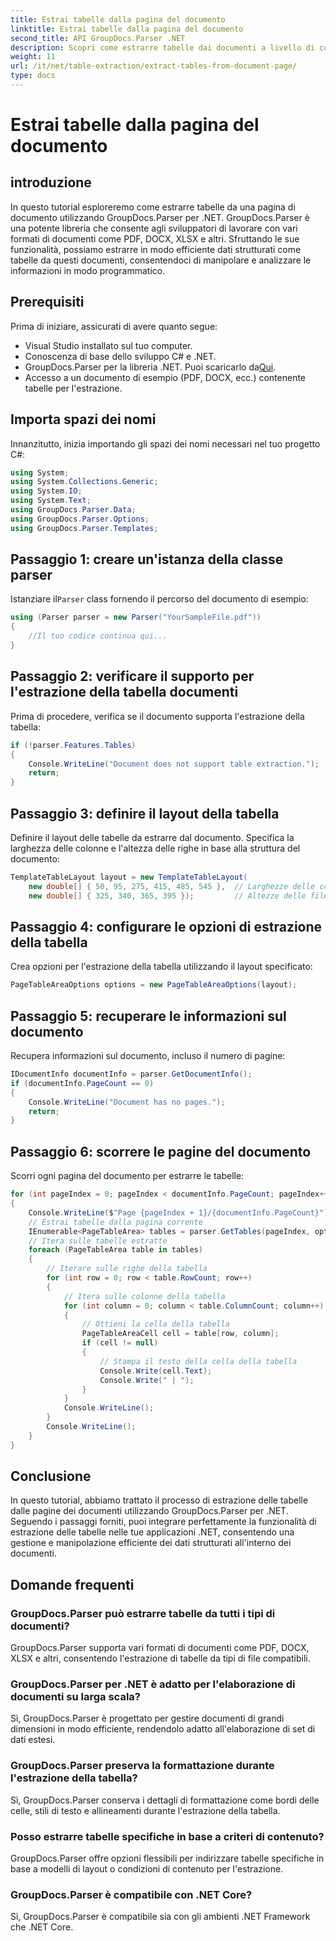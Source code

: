 ```yaml
---
title: Estrai tabelle dalla pagina del documento
linktitle: Estrai tabelle dalla pagina del documento
second_title: API GroupDocs.Parser .NET
description: Scopri come estrarre tabelle dai documenti a livello di codice utilizzando GroupDocs.Parser per .NET. Questo tutorial completo fornisce una guida passo passo.
weight: 11
url: /it/net/table-extraction/extract-tables-from-document-page/
type: docs
---
```

# Estrai tabelle dalla pagina del documento

## introduzione
In questo tutorial esploreremo come estrarre tabelle da una pagina di documento utilizzando GroupDocs.Parser per .NET. GroupDocs.Parser è una potente libreria che consente agli sviluppatori di lavorare con vari formati di documenti come PDF, DOCX, XLSX e altri. Sfruttando le sue funzionalità, possiamo estrarre in modo efficiente dati strutturati come tabelle da questi documenti, consentendoci di manipolare e analizzare le informazioni in modo programmatico.
## Prerequisiti
Prima di iniziare, assicurati di avere quanto segue:
- Visual Studio installato sul tuo computer.
- Conoscenza di base dello sviluppo C# e .NET.
-  GroupDocs.Parser per la libreria .NET. Puoi scaricarlo da[Qui](https://releases.groupdocs.com/parser/net/).
- Accesso a un documento di esempio (PDF, DOCX, ecc.) contenente tabelle per l'estrazione.

## Importa spazi dei nomi
Innanzitutto, inizia importando gli spazi dei nomi necessari nel tuo progetto C#:
```csharp
using System;
using System.Collections.Generic;
using System.IO;
using System.Text;
using GroupDocs.Parser.Data;
using GroupDocs.Parser.Options;
using GroupDocs.Parser.Templates;
```
## Passaggio 1: creare un'istanza della classe parser
 Istanziare il`Parser` class fornendo il percorso del documento di esempio:
```csharp
using (Parser parser = new Parser("YourSampleFile.pdf"))
{
    //Il tuo codice continua qui...
}
```
## Passaggio 2: verificare il supporto per l'estrazione della tabella documenti
Prima di procedere, verifica se il documento supporta l'estrazione della tabella:
```csharp
if (!parser.Features.Tables)
{
    Console.WriteLine("Document does not support table extraction.");
    return;
}
```
## Passaggio 3: definire il layout della tabella
Definire il layout delle tabelle da estrarre dal documento. Specifica la larghezza delle colonne e l'altezza delle righe in base alla struttura del documento:
```csharp
TemplateTableLayout layout = new TemplateTableLayout(
    new double[] { 50, 95, 275, 415, 485, 545 },  // Larghezze delle colonne
    new double[] { 325, 340, 365, 395 });         // Altezze delle file
```
## Passaggio 4: configurare le opzioni di estrazione della tabella
Crea opzioni per l'estrazione della tabella utilizzando il layout specificato:
```csharp
PageTableAreaOptions options = new PageTableAreaOptions(layout);
```
## Passaggio 5: recuperare le informazioni sul documento
Recupera informazioni sul documento, incluso il numero di pagine:
```csharp
IDocumentInfo documentInfo = parser.GetDocumentInfo();
if (documentInfo.PageCount == 0)
{
    Console.WriteLine("Document has no pages.");
    return;
}
```
## Passaggio 6: scorrere le pagine del documento
Scorri ogni pagina del documento per estrarre le tabelle:
```csharp
for (int pageIndex = 0; pageIndex < documentInfo.PageCount; pageIndex++)
{
    Console.WriteLine($"Page {pageIndex + 1}/{documentInfo.PageCount}");
    // Estrai tabelle dalla pagina corrente
    IEnumerable<PageTableArea> tables = parser.GetTables(pageIndex, options);
    // Itera sulle tabelle estratte
    foreach (PageTableArea table in tables)
    {
        // Iterare sulle righe della tabella
        for (int row = 0; row < table.RowCount; row++)
        {
            // Itera sulle colonne della tabella
            for (int column = 0; column < table.ColumnCount; column++)
            {
                // Ottieni la cella della tabella
                PageTableAreaCell cell = table[row, column];
                if (cell != null)
                {
                    // Stampa il testo della cella della tabella
                    Console.Write(cell.Text);
                    Console.Write(" | ");
                }
            }
            Console.WriteLine();
        }
        Console.WriteLine();
    }
}
```

## Conclusione
In questo tutorial, abbiamo trattato il processo di estrazione delle tabelle dalle pagine dei documenti utilizzando GroupDocs.Parser per .NET. Seguendo i passaggi forniti, puoi integrare perfettamente la funzionalità di estrazione delle tabelle nelle tue applicazioni .NET, consentendo una gestione e manipolazione efficiente dei dati strutturati all'interno dei documenti.

## Domande frequenti
### GroupDocs.Parser può estrarre tabelle da tutti i tipi di documenti?
GroupDocs.Parser supporta vari formati di documenti come PDF, DOCX, XLSX e altri, consentendo l'estrazione di tabelle da tipi di file compatibili.
### GroupDocs.Parser per .NET è adatto per l'elaborazione di documenti su larga scala?
Sì, GroupDocs.Parser è progettato per gestire documenti di grandi dimensioni in modo efficiente, rendendolo adatto all'elaborazione di set di dati estesi.
### GroupDocs.Parser preserva la formattazione durante l'estrazione della tabella?
Sì, GroupDocs.Parser conserva i dettagli di formattazione come bordi delle celle, stili di testo e allineamenti durante l'estrazione della tabella.
### Posso estrarre tabelle specifiche in base a criteri di contenuto?
GroupDocs.Parser offre opzioni flessibili per indirizzare tabelle specifiche in base a modelli di layout o condizioni di contenuto per l'estrazione.
### GroupDocs.Parser è compatibile con .NET Core?
Sì, GroupDocs.Parser è compatibile sia con gli ambienti .NET Framework che .NET Core.